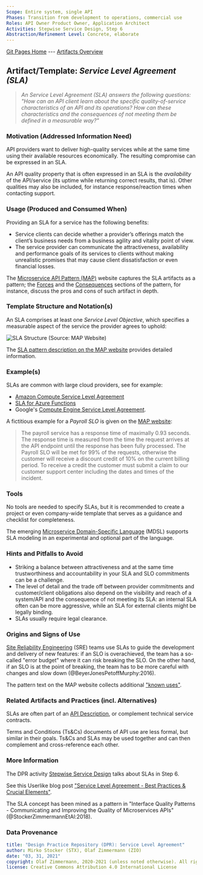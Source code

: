 ```yaml
---
Scope: Entire system, single API
Phases: Transition from development to operations, commercial use
Roles: API Owner Product Owner, Application Architect
Activities: Stepwise Service Design, Step 6
Abstraction/Refinement Level: Concrete, elaborate 
---
```


[Git Pages Home](https://socadk.github.io/design-practice-repository) ---
[Artifacts Overview](https://socadk.github.io/design-practice-repository/artifact-templates)


Artifact/Template: *Service Level Agreement (SLA)*
--------------------------------------------------

> *An Service Level Agreement (SLA) answers the following questions: "How can an API client learn about the specific quality-of-service characteristics of an API and its operations? How can these characteristics and the consequences of not meeting them be defined in a measurable way?"* <!-- MAP quote -->

### Motivation (Addressed Information Need) 
API providers want to deliver high-quality services while at the same time using their available resources economically. The resulting compromise can be expressed in an SLA. 

An API quality property that is often expressed in an SLA is the *availability* of the API/service (its uptime while returning correct results, that is). Other qualities may also be included, for instance response/reaction times when contacting support.


### Usage (Produced and Consumed When)
Providing an SLA for a service has the following benefits: 

* Service clients can decide whether a provider’s offerings match the client’s business needs from a business agility and vitality point of view.
* The service provider can communicate the attractiveness, availability and performance goals of its services to clients without making unrealistic promises that may cause client dissatisfaction or even financial losses.

The [Microservice API Pattern (MAP)](https://microservice-api-patterns.org/) website captures the SLA artifacts as a pattern; the [Forces](https://www.microservice-api-patterns.org/patterns/quality/qualityManagementAndGovernance/ServiceLevelAgreement#sec:ServiceLevelAgreement:Forces) and the [Consequences](https://www.microservice-api-patterns.org/patterns/quality/qualityManagementAndGovernance/ServiceLevelAgreement#sec:ServiceLevelAgreement:Consequences) sections of the pattern, for instance, discuss the pros and cons of such artifact in depth.

### Template Structure and Notation(s)
An SLA comprises at least one *Service Level Objective*, which specifies a measurable aspect of the service the provider agrees to uphold:

![SLA Structure (Source: MAP Website)](https://www.microservice-api-patterns.org/patterns/quality/qualityManagementAndGovernance/plantuml-images/42eccd72824320a88d354f225b467c2c461e7386.png)

The [SLA pattern description on the MAP website](https://www.microservice-api-patterns.org/patterns/quality/qualityManagementAndGovernance/ServiceLevelAgreement#sec:ServiceLevelAgreement:Solution) provides detailed information.


### Example(s)
SLAs are common with large cloud providers, see for example:

* [Amazon Compute Service Level Agreement](https://aws.amazon.com/compute/sla/)
* [SLA for Azure Functions](https://azure.microsoft.com/en-us/support/legal/sla/functions/v1_0/) 
* Google's [Compute Engine Service Level Agreement](https://cloud.google.com/compute/sla).

A fictitious example for a *Payroll SLO* is given on the [MAP website](https://www.microservice-api-patterns.org/patterns/quality/qualityManagementAndGovernance/ServiceLevelAgreement#sec:ServiceLevelAgreement:Example):

> The payroll service has a response time of maximally 0.93 seconds. The response time is measured from the time the request arrives at the API endpoint until the response has been fully processed. 
> The Payroll SLO will be met for 99% of the requests, otherwise the customer will receive a discount credit of 10% on the current billing period. To receive a credit the customer must submit a claim to our customer support center including the dates and times of the incident.


### Tools
No tools are needed to specify SLAs, but it is recommended to create a project or even company-wide template that serves as a guidance and checklist for completeness. 

The emerging [Microservice Domain-Specific Language](https://microservice-api-patterns.github.io/MDSL-Specification/optionalparts) (MDSL) supports SLA modeling in an experimental and optional part of the language. 


### Hints and Pitfalls to Avoid

* Striking a balance between attractiveness and at the same time trustworthiness and accountability in your SLA and SLO commitments can be a challenge. 
* The level of detail and the trade off between provider commitments and customer/client obligations also depend on the visibility and reach of a system/API and the consequence of not meeting its SLA: an internal SLA often can be more aggressive, while an SLA for external clients might be legally binding. 
* SLAs usually require legal clearance.

### Origins and Signs of Use
[Site Reliability Engineering](https://cloud.google.com/blog/products/gcp/sre-vs-devops-competing-standards-or-close-friends) (SRE) teams use SLAs to guide the development and delivery of new features: if an SLO is overachieved, the team has a so-called "error budget" where it can risk breaking the SLO. On the other hand, if an SLO is at the point of breaking, the team has to be more careful with changes and slow down (@BeyerJonesPetoffMurphy:2016).

The pattern text on the MAP website collects additional ["known uses"](https://www.microservice-api-patterns.org/patterns/quality/qualityManagementAndGovernance/ServiceLevelAgreement#sec:ServiceLevelAgreement:KnownUses).


### Related Artifacts and Practices (incl. Alternatives)
SLAs are often part of an [API Description](SDPR-APIDescription.md), or complement technical service contracts. 

Terms and Conditions (Ts&Cs) documents of API use are less formal, but similar in their goals. Ts&Cs and SLAs may be used together and can then complement and cross-reference each other. 

<!-- TODO cite SRE book again? -->

### More Information
The DPR activity [Stepwise Service Design](../activities/SDPR-StepwiseServiceDesign.md) talks about SLAs in Step 6.

See this Userlike blog post ["Service Level Agreement - Best Practices & Crucial Elements"](https://www.userlike.com/en/blog/service-level-agreement-best-practices).

The SLA concept has been mined as a pattern in "Interface Quality Patterns - Communicating and Improving the Quality of Microservices APIs" (@StockerZimmermannEtAl:2018).


### Data Provenance 

```yaml
title: "Design Practice Repository (DPR): Service Level Agreement"
author: Mirko Stocker (STX), Olaf Zimmermann (ZIO)
date: "03, 31, 2021"
copyright: Olaf Zimmermann, 2020-2021 (unless noted otherwise). All rights reserved.
license: Creative Commons Attribution 4.0 International License
```
